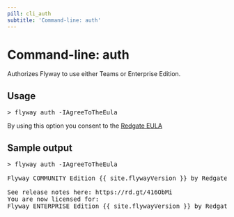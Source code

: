 ```yaml
---
pill: cli_auth
subtitle: 'Command-line: auth'
---
```

# Command-line: auth

Authorizes Flyway to use either Teams or Enterprise Edition.

## Usage

<pre class="console"><span>&gt;</span> flyway auth -IAgreeToTheEula</pre>

By using this option you consent to the [Redgate EULA](https://www.red-gate.com/eula)

## Sample output
<pre class="console">&gt; flyway auth -IAgreeToTheEula

Flyway COMMUNITY Edition {{ site.flywayVersion }} by Redgate

See release notes here: https://rd.gt/416ObMi
You are now licensed for:
Flyway ENTERPRISE Edition {{ site.flywayVersion }} by Redgate
</pre>